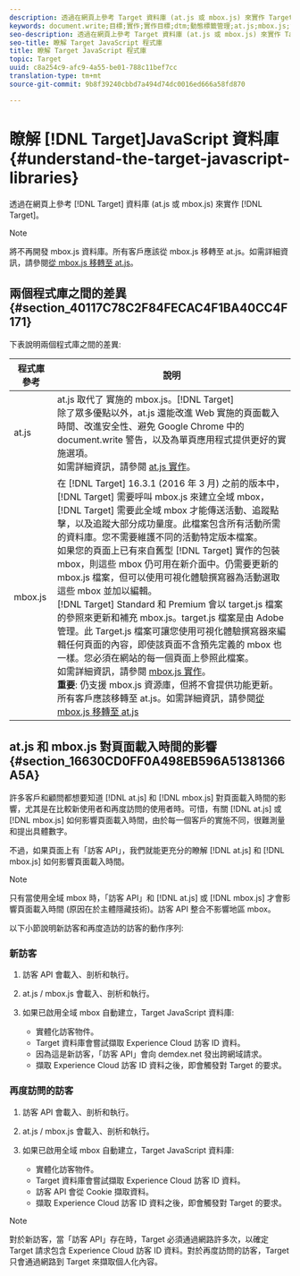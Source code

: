 ```yaml
---
description: 透過在網頁上參考 Target 資料庫 (at.js 或 mbox.js) 來實作 Target。
keywords: document.write;目標;實作;實作目標;dtm;動態標籤管理;at.js;mbox.js;target.js;mbox
seo-description: 透過在網頁上參考 Target 資料庫 (at.js 或 mbox.js) 來實作 Target。
seo-title: 瞭解 Target JavaScript 程式庫
title: 瞭解 Target JavaScript 程式庫
topic: Target
uuid: c8a254c9-afc9-4a55-be01-788c11bef7cc
translation-type: tm+mt
source-git-commit: 9b8f39240cbbd7a494d74dc0016ed666a58fd870

---
```



# 瞭解 [!DNL Target]JavaScript 資料庫{#understand-the-target-javascript-libraries}

透過在網頁上參考 [!DNL Target] 資料庫 (at.js 或 mbox.js) 來實作 [!DNL Target]。

>[!NOTE]
>
>將不再開發 mbox.js 資料庫。所有客戶應該從 mbox.js 移轉至 at.js。如需詳細資訊，請參閱[從 mbox.js 移轉至 at.js](../../c-implementing-target/c-implementing-target-for-client-side-web/t-mbox-download/c-target-atjs-implementation/target-migrate-atjs.md#task_DE55DCE9AC2F49728395665DE1B1E6EA)。

## 兩個程式庫之間的差異 {#section_40117C78C2F84FECAC4F1BA40CC4F171}

下表說明兩個程式庫之間的差異:

| 程式庫參考 | 說明 |
|--- |--- |
| at.js | at.js 取代了 實施的 mbox.js。[!DNL Target]<br>除了眾多優點以外，at.js 還能改進 Web 實施的頁面載入時間、改進安全性、避免 Google Chrome 中的 document.write 警告，以及為單頁應用程式提供更好的實施選項。<br>如需詳細資訊，請參閱 [at.js 實作](/help/c-implementing-target/c-implementing-target-for-client-side-web/t-mbox-download/c-target-atjs-implementation/target-atjs-implementation.md)。 |
| mbox.js | 在 [!DNL Target] 16.3.1 (2016 年 3 月) 之前的版本中，[!DNL Target] 需要呼叫 mbox.js 來建立全域 mbox，[!DNL Target] 需要此全域 mbox 才能傳送活動、追蹤點擊，以及追蹤大部分成功量度。此檔案包含所有活動所需的資料庫。您不需要維護不同的活動特定版本檔案。<br>如果您的頁面上已有來自舊型 [!DNL Target] 實作的包裝 mbox，則這些 mbox 仍可用在新介面中。仍需要更新的 mbox.js 檔案，但可以使用可視化體驗撰寫器為活動選取這些 mbox 並加以編輯。<br>[!DNL Target] Standard 和 Premium 會以 target.js 檔案的參照來更新和補充 mbox.js。target.js 檔案是由 Adobe 管理。此 Target.js 檔案可讓您使用可視化體驗撰寫器來編輯任何頁面的內容，即使該頁面不含預先定義的 mbox 也一樣。您必須在網站的每一個頁面上參照此檔案。<br>如需詳細資訊，請參閱 [mbox.js 實作](/help/c-implementing-target/c-implementing-target-for-client-side-web/t-mbox-download/mbox-download.md)。<br>**重要**: 仍支援 mbox.js 資源庫，但將不會提供功能更新。所有客戶應該移轉至 at.js。如需詳細資訊，請參閱[從 mbox.js 移轉至 at.js](/help/c-implementing-target/c-implementing-target-for-client-side-web/t-mbox-download/c-target-atjs-implementation/target-migrate-atjs.md)<br> |

## at.js 和 mbox.js 對頁面載入時間的影響 {#section_16630CD0FF0A498EB596A51381366A5A}

許多客戶和顧問都想要知道 [!DNL at.js] 和 [!DNL mbox.js] 對頁面載入時間的影響，尤其是在比較新使用者和再度訪問的使用者時。可惜，有關 [!DNL at.js] 或 [!DNL mbox.js] 如何影響頁面載入時間，由於每一個客戶的實施不同，很難測量和提出具體數字。

不過，如果頁面上有「訪客 API」，我們就能更充分的瞭解 [!DNL at.js] 和 [!DNL mbox.js] 如何影響頁面載入時間。

>[!NOTE]
>
>只有當使用全域 mbox 時，「訪客 API」和 [!DNL at.js] 或 [!DNL mbox.js] 才會影響頁面載入時間 (原因在於主體隱藏技術)。訪客 API 整合不影響地區 mbox。

以下小節說明新訪客和再度造訪的訪客的動作序列:

### 新訪客

1. 訪客 API 會載入、剖析和執行。
1. at.js / mbox.js 會載入、剖析和執行。
1. 如果已啟用全域 mbox 自動建立，Target JavaScript 資料庫:

   * 實體化訪客物件。
   * Target 資料庫會嘗試擷取 Experience Cloud 訪客 ID 資料。
   * 因為這是新訪客，「訪客 API」會向 demdex.net 發出跨網域請求。
   * 擷取 Experience Cloud 訪客 ID 資料之後，即會觸發對 Target 的要求。

### 再度訪問的訪客

1. 訪客 API 會載入、剖析和執行。
1. at.js / mbox.js 會載入、剖析和執行。
1. 如果已啟用全域 mbox 自動建立，Target JavaScript 資料庫:

   * 實體化訪客物件。
   * Target 資料庫會嘗試擷取 Experience Cloud 訪客 ID 資料。
   * 訪客 API 會從 Cookie 擷取資料。
   * 擷取 Experience Cloud 訪客 ID 資料之後，即會觸發對 Target 的要求。

>[!NOTE]
>
>對於新訪客，當「訪客 API」存在時，Target 必須通過網路許多次，以確定 Target 請求包含 Experience Cloud 訪客 ID 資料。對於再度訪問的訪客，Target 只會通過網路到 Target 來擷取個人化內容。

